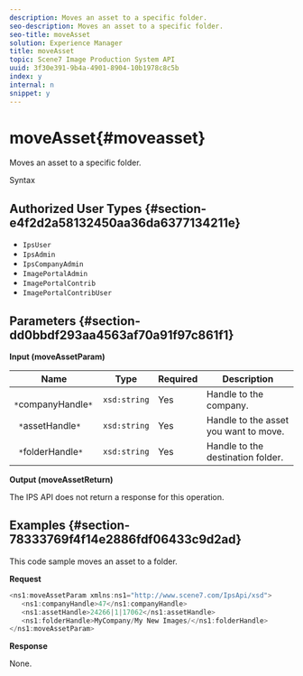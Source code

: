```yaml
---
description: Moves an asset to a specific folder.
seo-description: Moves an asset to a specific folder.
seo-title: moveAsset
solution: Experience Manager
title: moveAsset
topic: Scene7 Image Production System API
uuid: 3f30e391-9b4a-4901-8904-10b1978c8c5b
index: y
internal: n
snippet: y
---
```


# moveAsset{#moveasset}

Moves an asset to a specific folder.

 Syntax 

## Authorized User Types {#section-e4f2d2a58132450aa36da6377134211e}

* `IpsUser` 
* `IpsAdmin` 
* `IpsCompanyAdmin` 
* `ImagePortalAdmin` 
* `ImagePortalContrib` 
* `ImagePortalContribUser`

## Parameters {#section-dd0bbdf293aa4563af70a91f97c861f1}

**Input (moveAssetParam)** 

|  Name  | Type  | Required  | Description  |
|---|---|---|---|
|  ` *`companyHandle`*`  | `xsd:string`  | Yes  | Handle to the company.  |
|  ` *`assetHandle`*`  | `xsd:string`  | Yes  | Handle to the asset you want to move.  |
|  ` *`folderHandle`*`  | `xsd:string`  | Yes  | Handle to the destination folder.  |

**Output (moveAssetReturn)**

The IPS API does not return a response for this operation.

## Examples {#section-78333769f4f14e2886fdf06433c9d2ad}

This code sample moves an asset to a folder.

**Request** 

```java
<ns1:moveAssetParam xmlns:ns1="http://www.scene7.com/IpsApi/xsd">
   <ns1:companyHandle>47</ns1:companyHandle>
   <ns1:assetHandle>24266|1|17062</ns1:assetHandle>
   <ns1:folderHandle>MyCompany/My New Images/</ns1:folderHandle>
</ns1:moveAssetParam>
```

**Response**

None. 
